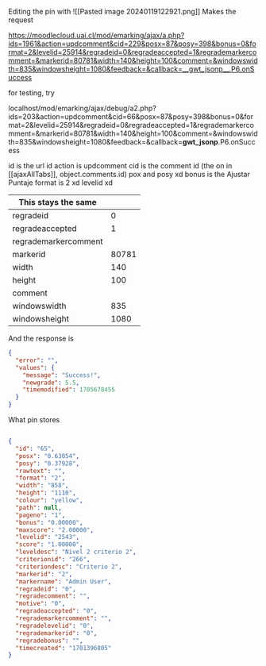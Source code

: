 Editing the pin with 
![[Pasted image 20240119122921.png]]
Makes the request

https://moodlecloud.uai.cl/mod/emarking/ajax/a.php?ids=1961&action=updcomment&cid=229&posx=87&posy=398&bonus=0&format=2&levelid=25914&regradeid=0&regradeaccepted=1&regrademarkercomment=&markerid=80781&width=140&height=100&comment=&windowswidth=835&windowsheight=1080&feedback=&callback=__gwt_jsonp__.P6.onSuccess


for testing, try

localhost/mod/emarking/ajax/debug/a2.php?ids=203&action=updcomment&cid=66&posx=87&posy=398&bonus=0&format=2&levelid=25914&regradeid=0&regradeaccepted=1&regrademarkercomment=&markerid=80781&width=140&height=100&comment=&windowswidth=835&windowsheight=1080&feedback=&callback=__gwt_jsonp__.P6.onSuccess

id is the url id
action is updcomment
cid is the comment id (the on in [[ajaxAllTabs]], object.comments.id)
pox and posy xd
bonus is the Ajustar Puntaje
format is 2 xd
levelid xd

| This stays the same  |   |
|---|---|
|regradeid|0|
|regradeaccepted|1|
|regrademarkercomment||
|markerid|80781|
|width|140|
|height|100|
|comment||
|windowswidth|835|
|windowsheight|1080|


And the response is 

```json
{
  "error": "",
  "values": {
    "message": "Success!",
    "newgrade": 5.5,
    "timemodified": 1705678455
  }
}
```


What pin stores

```json

{
  "id": "65",
  "posx": "0.63054",
  "posy": "0.37928",
  "rawtext": "",
  "format": "2",
  "width": "858",
  "height": "1110",
  "colour": "yellow",
  "path": null,
  "pageno": "1",
  "bonus": "0.00000",
  "maxscore": "2.00000",
  "levelid": "2543",
  "score": "1.00000",
  "leveldesc": "Nivel 2 criterio 2",
  "criterionid": "266",
  "criteriondesc": "Criterio 2",
  "markerid": "2",
  "markername": "Admin User",
  "regradeid": "0",
  "regradecomment": "",
  "motive": "0",
  "regradeaccepted": "0",
  "regrademarkercomment": "",
  "regradelevelid": "0",
  "regrademarkerid": "0",
  "regradebonus": "",
  "timecreated": "1701396805"
}
```